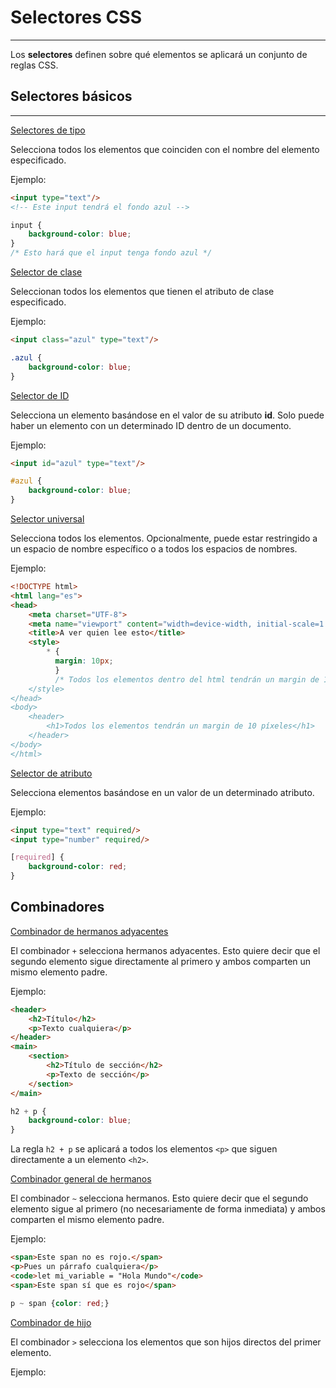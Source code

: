 # Selectores CSS
---
Los **selectores** definen sobre qué elementos se aplicará un conjunto de reglas CSS.

## Selectores básicos
---
[Selectores de tipo](https://developer.mozilla.org/es/docs/Web/CSS/Type_selectors)

Selecciona todos los elementos que coinciden con el nombre del elemento especificado.

Ejemplo:
```html
<input type="text"/>
<!-- Este input tendrá el fondo azul -->
```
```css
input {
	background-color: blue;
}
/* Esto hará que el input tenga fondo azul */
```

[Selector de clase](https://developer.mozilla.org/es/docs/Web/CSS/Type_selectors)

Seleccionan todos los elementos que tienen el atributo de clase especificado.

Ejemplo:
```html
<input class="azul" type="text"/>
```
```css
.azul {
	background-color: blue;
}
```

[Selector de ID](https://developer.mozilla.org/es/docs/Web/CSS/ID_selectors)

Selecciona un elemento basándose en el valor de su atributo **id**. Solo puede haber un elemento con un determinado ID dentro de un documento.

Ejemplo:
```html
<input id="azul" type="text"/>
```
```css
#azul {
	background-color: blue;
}
```

[Selector universal](https://developer.mozilla.org/es/docs/Web/CSS/Universal_selectors)

Selecciona todos los elementos. Opcionalmente, puede estar restringido a un espacio de nombre específico o a todos los espacios de nombres.

Ejemplo:
```html
<!DOCTYPE html>
<html lang="es">
<head>
	<meta charset="UTF-8">
	<meta name="viewport" content="width=device-width, initial-scale=1.0">
	<title>A ver quien lee esto</title>
	<style>
		* {
		  margin: 10px;
		  }
		  /* Todos los elementos dentro del html tendrán un margin de 10 pixeles
	</style>
</head>
<body>
	<header>
		<h1>Todos los elementos tendrán un margin de 10 píxeles</h1>
	</header>
</body>
</html>
```

[Selector de atributo](https://developer.mozilla.org/es/docs/Web/CSS/Attribute_selectors)

Selecciona elementos basándose en un valor de un determinado atributo.

Ejemplo:
```html
<input type="text" required/>
<input type="number" required/>
```
```css
[required] {
	background-color: red;
}
```

## Combinadores

[Combinador de hermanos adyacentes](https://developer.mozilla.org/es/docs/Web/CSS/Next-sibling_combinator)

El combinador `+` selecciona hermanos adyacentes. Esto quiere decir que el segundo elemento sigue directamente al primero y ambos comparten un mismo elemento padre.

Ejemplo:
```html
<header>
	<h2>Título</h2>
	<p>Texto cualquiera</p>
</header>
<main>
	<section>
		<h2>Título de sección</h2>
		<p>Texto de sección</p>
	</section>
</main>
```
```css
h2 + p {
	background-color: blue;
}
```
La regla `h2 + p` se aplicará a todos los elementos `<p>` que siguen directamente a un elemento `<h2>`.

[Combinador general de hermanos](https://developer.mozilla.org/es/docs/Web/CSS/Subsequent-sibling_combinator)

El combinador `~` selecciona hermanos. Esto quiere decir que el segundo elemento sigue al primero (no necesariamente de forma inmediata) y ambos comparten el mismo elemento padre.

Ejemplo:
```html
<span>Este span no es rojo.</span>
<p>Pues un párrafo cualquiera</p>
<code>let mi_variable = "Hola Mundo"</code>
<span>Este span sí que es rojo</span>
```
```css
p ~ span {color: red;}
```

[Combinador de hijo](https://developer.mozilla.org/es/docs/Web/CSS/Child_combinator)

El combinador `>` selecciona los elementos que son hijos directos del primer elemento.

Ejemplo:
